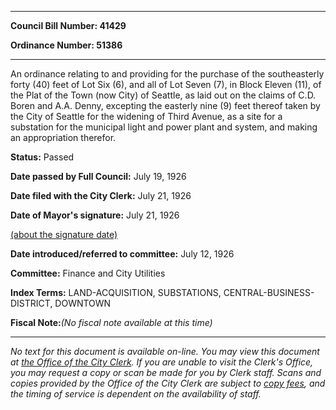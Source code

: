 

********

**Council Bill Number: 41429**
   
**Ordinance Number: 51386**
********

 An ordinance relating to and providing for the purchase of the southeasterly forty (40) feet of Lot Six (6), and all of Lot Seven (7), in Block Eleven (11), of the Plat of the Town (now City) of Seattle, as laid out on the claims of C.D. Boren and A.A. Denny, excepting the easterly nine (9) feet thereof taken by the City of Seattle for the widening of Third Avenue, as a site for a substation for the municipal light and power plant and system, and making an appropriation therefor.

**Status:** Passed
   
**Date passed by Full Council:** July 19, 1926
   
**Date filed with the City Clerk:** July 21, 1926
   
**Date of Mayor's signature:** July 21, 1926
   
[(about the signature date)](/~public/approvaldate.htm)
   
   
   
**Date introduced/referred to committee:** July 12, 1926
   
**Committee:** Finance and City Utilities
   
   
**Index Terms:** LAND-ACQUISITION, SUBSTATIONS, CENTRAL-BUSINESS-DISTRICT, DOWNTOWN

**Fiscal Note:**_(No fiscal note available at this time)_
********

_No text for this document is available on-line. You may view this document at [the Office of the City Clerk](http://www.seattle.gov/leg/clerk/contactUs.htm). If you are unable to visit the Clerk's Office, you may request a copy or scan be made for you by Clerk staff. Scans and copies provided by the Office of the City Clerk are subject to [copy fees](http://clerk.seattle.gov/~public/clerkfees.htm), and the timing of service is dependent on the availability of staff._

